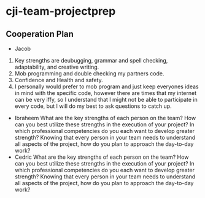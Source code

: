 # cji-team-projectprep

## Cooperation Plan

* Jacob
1. Key strengths are deubugging, grammar and spell checking, adaptability, and creative writing.
2. Mob programming and double checking my partners code.
3. Confidence and Health and safety.
4. I personally would prefer to mob program and just keep everyones ideas in mind with the specific code, however there are times that my internet can be very iffy, so I understand that I might not be able to participate in every code, but I will do my best to ask questions to catch up.
* Ibraheem
What are the key strengths of each person on the team?
How can you best utilize these strengths in the execution of your project?
In which professional competencies do you each want to develop greater strength?
Knowing that every person in your team needs to understand all aspects of the project, how do you plan to approach the day-to-day work?
* Cedric
What are the key strengths of each person on the team?
How can you best utilize these strengths in the execution of your project?
In which professional competencies do you each want to develop greater strength?
Knowing that every person in your team needs to understand all aspects of the project, how do you plan to approach the day-to-day work?